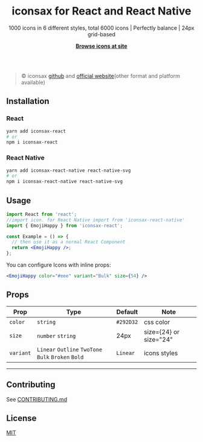 <h1 align="center">iconsax for React and React Native</h1>

<p align="center">
  1000 icons in 6 different styles, total 6000 icons | 
Perfectly balance | 
24px grid-based
<p>

<p align="center">
  <a href="https://iconsax-react.pages.dev/"><strong>Browse icons at site</strong></a>
</p>
<br>
<br>

> ©️ iconsax <a href="https://github.com/lusaxweb/iconsax">github</a> and
> <a href="https://iconsax.io/">official website</a>(other format and platform available)

## Installation

### React

```bash
yarn add iconsax-react
# or
npm i iconsax-react
```

### React Native

```bash
yarn add iconsax-react-native react-native-svg
# or
npm i iconsax-react-native react-native-svg
```

## Usage

```jsx
import React from 'react';
//import icon. for React Native import from 'iconsax-react-native'
import { EmojiHappy } from 'iconsax-react';

const Example = () => {
  // then use it as a normal React Component
  return <EmojiHappy />;
};
```

You can configure Icons with inline props:

```jsx
<EmojiHappy color="#eee" variant="Bulk" size={54} />
```

## Props

| Prop      | Type                                                | Default   | Note                   |
| --------- | --------------------------------------------------- | --------- | ---------------------- |
| `color`   | `string`                                            | `#292D32` | css color              |
| `size`    | `number` `string`                                   | 24px      | size={24} or size="24" |
| `variant` | `Linear` `Outline` `TwoTone` `Bulk` `Broken` `Bold` | `Linear`  | icons styles           |

---

## Contributing

See [CONTRIBUTING.md](./CONTRIBUTING.md)

## License

[MIT](./LICENSE)
